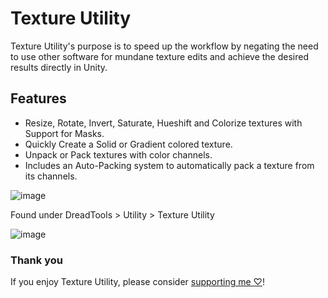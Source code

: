 # Texture Utility
Texture Utility's purpose is to speed up the workflow by negating the need to use other software for mundane texture edits and achieve the desired results directly in Unity.

## Features
- Resize, Rotate, Invert, Saturate, Hueshift and Colorize textures with Support for Masks.
- Quickly Create a Solid or Gradient colored texture.
- Unpack or Pack textures with color channels.
- Includes an Auto-Packing system to automatically pack a texture from its channels.

![image](https://cdn.discordapp.com/attachments/1096062791984619603/1096062792345325588/unknown2.png?ex=66343c45&is=6632eac5&hm=a6d6440039b0832d1ce7054a7c21f2136efec8be5fb9c1cff86f09439908d057&)

Found under DreadTools > Utility > Texture Utility

![image](https://cdn.discordapp.com/attachments/1096062791984619603/1096062916115042344/unknown.png?ex=66343c63&is=6632eae3&hm=ae7d89710dfd9e2d6436eef4a06a6b7b1f6f0cbd4d5f5e1233f6950bbe0a1e3a&)

### Thank you
If you enjoy Texture Utility, please consider [supporting me ♡](https://ko-fi.com/Dreadrith)!